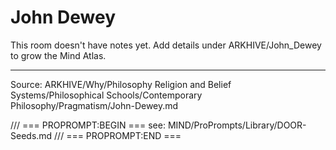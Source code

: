 # John Dewey

This room doesn't have notes yet. Add details under ARKHIVE/John_Dewey to grow the Mind Atlas.

---
Source: ARKHIVE/Why/Philosophy Religion and Belief Systems/Philosophical Schools/Contemporary Philosophy/Pragmatism/John-Dewey.md

/// === PROPROMPT:BEGIN ===
see: MIND/ProPrompts/Library/DOOR-Seeds.md
/// === PROPROMPT:END ===
